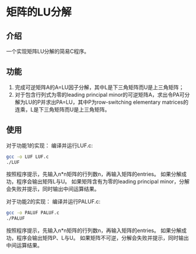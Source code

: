 矩阵的LU分解
=======

介绍
--

一个实现矩阵LU分解的简易C程序。

功能
--

1. 完成可逆矩阵A的A=LU因子分解，其中L是下三角矩阵而U是上三角矩阵；
2. 对于包含行列式为零的leading principal minor的可逆矩阵A，求出令PA可分解为LU的P并求出PA=LU，其中P为row-switching elementary matrices的连乘，L是下三角矩阵而U是上三角矩阵。

使用
--

对于功能1的实现：
编译并运行LUF.c:
```bash
gcc -o LUF LUF.c
./LUF
```
按照程序提示，先输入n*n矩阵的行列数n，再输入矩阵的entries。
如果分解成功，程序会输出矩阵L与U。
如果矩阵含有为零的leading principal minor，分解会失败并提示，同时输出中间运算结果。

对于功能2的实现：
编译并运行PALUF.c:
```bash
gcc -o PALUF PALUF.c
./PALUF
```
按照程序提示，先输入n*n矩阵的行列数n，再输入矩阵的entries。
如果分解成功，程序会输出矩阵P、L与U。
如果矩阵不可逆，分解会失败并提示，同时输出中间运算结果。

